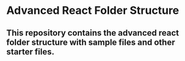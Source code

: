 # Advanced React Folder Structure

## This repository contains the advanced react folder structure with sample files and other starter files.
